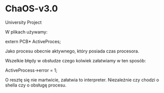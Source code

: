 # ChaOS-v3.0
University Project


W plikach używamy:

extern PCB* ActiveProces; 

Jako procesu obecnie aktywnego, który posiada czas procesora.

Wszelkie błędy w obsłudze czego kolwiek załatwiamy w ten sposób:

ActiveProcess->error = 1;

O resztę się nie martwicie, załatwia to interpreter. Niezależnie czy chodzi o shella czy o obsługę procesu. 
